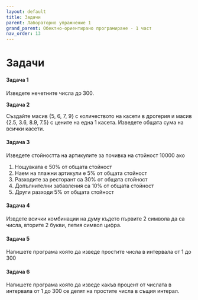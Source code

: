 ```yaml
---
layout: default
title: Задачи
parent: Лабораторно упражнение 1
grand_parent: Обектно-ориентирано програмиране - 1 част
nav_order: 13
---
```

# Задачи

#### Задача 1

Изведете нечетните числа до 300.

**Задача 2**

Създайте масив {5, 6, 7, 9} с количеството на касети в дрогерия и масив {2.5, 3.6, 8.9, 7.5} с цените на една 1 касета. Изведете общата сума на всички касети.

#### Задача 3

Изведете стойността на артикулите за почивка на стойност 10000 ако

1. Нощувката е 50% от общата стойност
2. Наем на плажни артикули е 5% от общата стойност
3. Разходите за ресторант са 30% от общата стойност
4. Допълнителни забавления са 10% от общата стойност
5. Други разходи 5% от общата стойност

#### Задача 4

Извдете всички комбинации на думу където първите 2 символа да са числа, вторите 2 букви, петия символ цифра.

#### Задача 5

Напишете програма която да изведе простите числа в интервала от 1 до 300

#### Задача 6

Напишете програма която да изведе какъв процент от числата в интервала от 1 до 300 се делят на простите числа в същия интерал.
